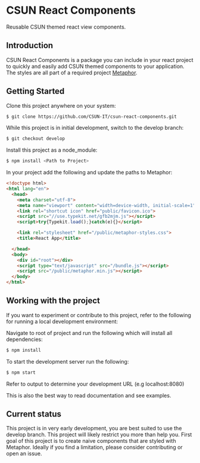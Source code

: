 # CSUN React Components
Reusable CSUN themed react view components.

## Introduction
CSUN React Components is a package you can include in your react project to quickly and easily add CSUN themed components to your application.
The styles are all part of a required project [Metaphor](https://github.com/csun-metalab/metaphor).

## Getting Started

Clone this project anywhere on your system:

  ```bash
  $ git clone https://github.com/CSUN-IT/csun-react-components.git
  ```

While this project is in initial development, switch to the develop branch:
  ```bash
  $ git checkout develop
  ```

Install this project as a node_module:
  ```bash
  $ npm install <Path to Project>
  ```

In your project add the following and update the paths to Metaphor:

```html
<!doctype html>
<html lang="en">
  <head>
    <meta charset="utf-8">
    <meta name="viewport" content="width=device-width, initial-scale=1">
    <link rel="shortcut icon" href="public/favicon.ico">
    <script src="//use.typekit.net/gfb2mjm.js"></script>
    <script>try{Typekit.load();}catch(e){}</script>

    <link rel="stylesheet" href="/public/metaphor-styles.css">
    <title>React App</title>

  </head>
  <body>
    <div id="root"></div>
    <script type="text/javascript" src="/bundle.js"></script>
    <script src="/public/metaphor.min.js"></script>
  </body>
</html>
```

## Working with the project
If you want to experiment or contribute to this project, refer to the following for running a local development environment:

Navigate to root of project and run the following which will install all dependencies:
  ```bash
  $ npm install
  ```

To start the development server run the following:
  ```bash
  $ npm start
  ```
Refer to output to determine your development URL (e.g localhost:8080)

This is also the best way to read documentation and see examples.

## Current status
This project is in very early development, you are best suited to use the develop branch. This project will likely restrict you more than help you.
First goal of this project is to create naive components that are styled with Metaphor. Ideally if you find a limitation, please consider contributing or
open an issue.
